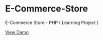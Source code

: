 # E-Commerce-Store
E-Commerce Store - PHP ( Learning Project ) 

[View Demo](http://mahbub.me/project/ecommerce-store/)
